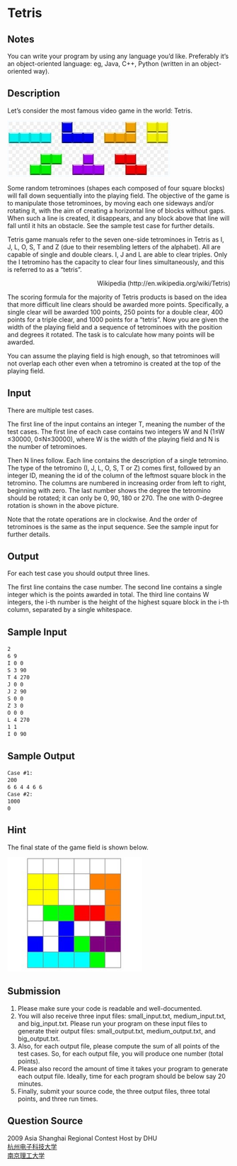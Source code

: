 # Tetris

## Notes

You can write your program by using any language you’d like. Preferably it’s an object-oriented language: eg, Java, C++, Python (written in an object-oriented way).

## Description

Let’s consider the most famous video game in the world: Tetris.

![image](https://raw.githubusercontent.com/cwlmyjm/tetris/master/README/1.jpg)

Some random tetrominoes (shapes each composed of four square blocks) will fall down sequentially into the playing field. The objective of the game is to manipulate those tetrominoes, by moving each one sideways and/or rotating it, with the aim of creating a horizontal line of blocks without gaps. When such a line is created, it disappears, and any block above that line will fall until it hits an obstacle. See the sample test case for further details.

Tetris game manuals refer to the seven one-side tetrominoes in Tetris as I, J, L, O, S, T and Z (due to their resembling letters of the alphabet). All are capable of single and double clears. I, J and L are able to clear triples. Only the I tetromino has the capacity to clear four lines simultaneously, and this is referred to as a “tetris”.
<p align="right">Wikipedia (http://en.wikipedia.org/wiki/Tetris)</p>

The scoring formula for the majority of Tetris products is based on the idea that more difficult line clears should be awarded more points. Specifically, a single clear will be awarded 100 points, 250 points for a double clear, 400 points for a triple clear, and 1000 points for a “tetris”.
Now you are given the width of the playing field and a sequence of tetrominoes with the position and degrees it rotated. The task is to calculate how many points will be awarded.

You can assume the playing field is high enough, so that tetrominoes will not overlap each other even when a tetromino is created at the top of the playing field.

## Input 

There are multiple test cases.

The first line of the input contains an integer T, meaning the number of the test cases.
The first line of each case contains two integers W and N (1≤W ≤30000, 0≤N≤30000), where W is the width of the playing field and N is the number of tetrominoes.

Then N lines follow. Each line contains the description of a single tetromino. The type of the tetromino (I, J, L, O, S, T or Z) comes first, followed by an integer ID, meaning the id of the column of the leftmost square block in the tetromino. The columns are numbered in increasing order from left to right, beginning with zero. The last number shows the degree the tetromino should be rotated; it can only be 0, 90, 180 or 270. The one with 0-degree rotation is shown in the above picture.

Note that the rotate operations are in clockwise. And the order of tetrominoes is the same as the input sequence. See the sample input for further details.

## Output 
For each test case you should output three lines.

The first line contains the case number. The second line contains a single integer which is the points awarded in total. The third line contains W integers, the i-th number is the height of the highest square block in the i-th column, separated by a single whitespace.

## Sample Input 
```
2
6 9
I 0 0
S 3 90
T 4 270 
J 0 0 
J 2 90 
S 0 0 
Z 3 0 
O 0 0
L 4 270 
1 1
I 0 90
```

## Sample Output
```
Case #1: 
200 
6 6 4 4 6 6 
Case #2: 
1000 
0 
```

## Hint 
The final state of the game field is shown below.

![image](https://raw.githubusercontent.com/cwlmyjm/tetris/master/README/2.jpg)
 
## Submission

1. Please make sure your code is readable and well-documented.
2. You will also receive three input files: small_input.txt, medium_input.txt, and big_input.txt. Please run your program on these input files to generate their output files: small_output.txt, medium_output.txt, and big_output.txt.
3. Also, for each output file, please compute the sum of all points of the test cases. So, for each output file, you will produce one number (total points). 
4. Please also record the amount of time it takes your program to generate each output file. Ideally, time for each program should be below say 20 minutes.
5. Finally, submit your source code, the three output files, three total points, and three run times.

## Question Source
2009 Asia Shanghai Regional Contest Host by DHU  
[杭州电子科技大学](http://acm.hdu.edu.cn/showproblem.php?pid=3224)  
[南京理工大学](http://icpc.njust.edu.cn/Problem/Hdu/3224/)
